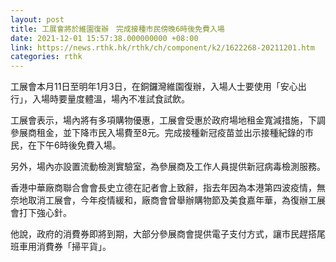 ```yaml
---
layout: post
title: 工展會將於維園復辦　完成接種市民傍晚6時後免費入場
date: 2021-12-01 15:57:38.000000000 +08:00
link: https://news.rthk.hk/rthk/ch/component/k2/1622268-20211201.htm
categories: rthk
---
```


工展會本月11日至明年1月3日，在銅鑼灣維園復辦，入場人士要使用「安心出行」，入場時要量度體溫，場內不准試食試飲。

工展會表示，場內將有多項購物優惠，工展會受惠於政府場地租金寬減措施，下調參展商租金，並下降市民入場費至8元。完成接種新冠疫苗並出示接種紀錄的市民，在下午6時後免費入場。

另外，場內亦設置流動檢測實驗室，為參展商及工作人員提供新冠病毒檢測服務。

香港中華廠商聯合會會長史立德在記者會上致辭，指去年因為本港第四波疫情，無奈地取消工展會，今年疫情緩和，廠商會曾舉辦購物節及美食嘉年華，為復辦工展會打下強心針。

他說，政府的消費券即將到期，大部分參展商會提供電子支付方式，讓市民趕搭尾班車用消費券「掃平貨」。
